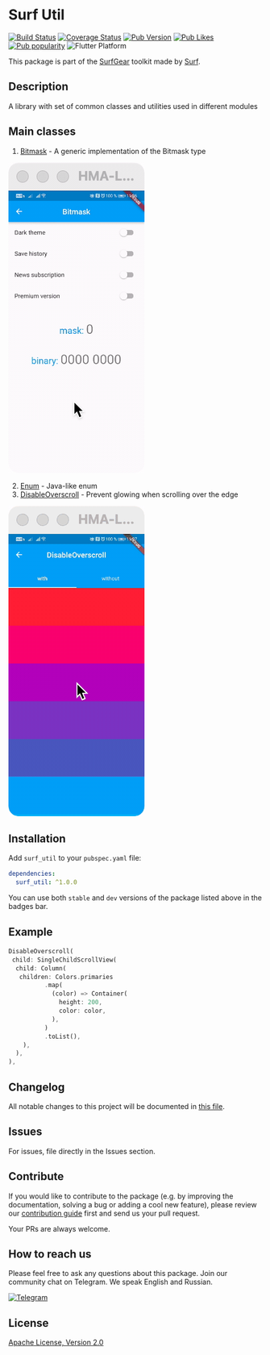 # Surf Util

[![Build Status](https://shields.io/github/workflow/status/surfstudio/SurfGear/build?logo=github&logoColor=white)](https://github.com/surfstudio/SurfGear/tree/main/packages/surf_util)
[![Coverage Status](https://img.shields.io/codecov/c/github/surfstudio/SurfGear?flag=surf_util&logo=codecov&logoColor=white)](https://codecov.io/gh/surfstudio/SurfGear)
[![Pub Version](https://img.shields.io/pub/v/surf_util?logo=dart&logoColor=white)](https://pub.dev/packages/surf_util)
[![Pub Likes](https://badgen.net/pub/likes/surf_util)](https://pub.dev/packages/surf_util)
[![Pub popularity](https://badgen.net/pub/popularity/surf_util)](https://pub.dev/packages/surf_util/score)
![Flutter Platform](https://badgen.net/pub/flutter-platform/surf_util)

This package is part of the [SurfGear](https://github.com/surfstudio/SurfGear) toolkit made by [Surf](https://surf.ru).

## Description

A library with set of common classes and utilities used in different modules

## Main classes

1. [Bitmask](/lib/src/bitmask/bitmask.dart) - A generic implementation of the Bitmask type

![Bitmask](docs/images/mask.gif)

2. [Enum](/lib/src/enum/enum.dart) - Java-like enum
3. [DisableOverscroll](/lib/src/ui/widget/disable_overscroll_widget.dart) - Prevent glowing when scrolling over the edge

![Bitmask](docs/images/overscroll.gif)

## Installation

Add `surf_util` to your `pubspec.yaml` file:

```yaml
dependencies:
  surf_util: ^1.0.0
```

You can use both `stable` and `dev` versions of the package listed above in the badges bar.

## Example

```dart
DisableOverscroll(
 child: SingleChildScrollView(
  child: Column(
   children: Colors.primaries
          .map(
            (color) => Container(
              height: 200,
              color: color,
            ),
          )
          .toList(),
    ),
  ),
),
```

## Changelog

All notable changes to this project will be documented in [this file](./CHANGELOG.md).

## Issues

For issues, file directly in the Issues section.

## Contribute

If you would like to contribute to the package (e.g. by improving the documentation, solving a bug or adding a cool new
feature), please review our [contribution guide](CONTRIBUTING.md) first and send us your pull request.

Your PRs are always welcome.

## How to reach us

Please feel free to ask any questions about this package. Join our community chat on Telegram. We speak English and
Russian.

[![Telegram](https://img.shields.io/badge/chat-on%20Telegram-blue.svg)](https://t.me/SurfGear)

## License

[Apache License, Version 2.0](https://www.apache.org/licenses/LICENSE-2.0)
